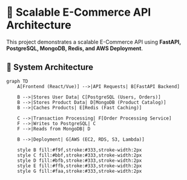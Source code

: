 # 🛒 Scalable E-Commerce API Architecture

This project demonstrates a scalable E-Commerce API using **FastAPI, PostgreSQL, MongoDB, Redis, and AWS Deployment**.

## 📌 System Architecture

```mermaid
graph TD
    A[Frontend (React/Vue)] -->|API Requests| B[FastAPI Backend]
    
    B -->|Stores User Data| C[PostgreSQL (Users, Orders)]
    B -->|Stores Product Data| D[MongoDB (Product Catalog)]
    B -->|Caches Products| E[Redis (Fast Caching)]

    C -->|Transaction Processing| F[Order Processing Service]
    F -->|Writes to PostgreSQL| C
    F -->|Reads from MongoDB| D

    B -->|Deployment| G[AWS (EC2, RDS, S3, Lambda)]

    style B fill:#f9f,stroke:#333,stroke-width:2px
    style C fill:#bbf,stroke:#333,stroke-width:2px
    style D fill:#bfb,stroke:#333,stroke-width:2px
    style E fill:#ffb,stroke:#333,stroke-width:2px
    style G fill:#faa,stroke:#333,stroke-width:2px
